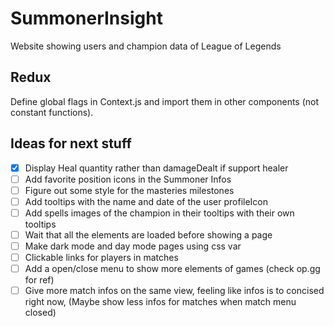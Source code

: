# SummonerInsight
Website showing users and champion data of League of Legends

## Redux

Define global flags in Context.js and import them in other components (not constant functions).

## Ideas for next stuff

- [x] Display Heal quantity rather than damageDealt if support healer
- [ ] Add favorite position icons in the Summoner Infos
- [ ] Figure out some style for the masteries milestones
- [ ] Add tooltips with the name and date of the user profileIcon
- [ ] Add spells images of the champion in their tooltips with their own tooltips
- [ ] Wait that all the elements are loaded before showing a page
- [ ] Make dark mode and day mode pages using css var
- [ ] Clickable links for players in matches
- [ ] Add a open/close menu to show more elements of games (check op.gg for ref)
- [ ] Give more match infos on the same view, feeling like infos is to concised right now, (Maybe show less infos for matches when match menu closed)